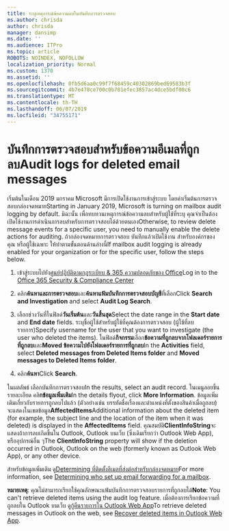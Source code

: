 ```yaml
---
title: ระบุเหตุการณ์ข้อความลบในบันทึกการตรวจสอบ
ms.author: chrisda
author: chrisda
manager: dansimp
ms.date: ''
ms.audience: ITPro
ms.topic: article
ROBOTS: NOINDEX, NOFOLLOW
localization_priority: Normal
ms.custom: 1370
ms.assetid: ''
ms.openlocfilehash: 0fb5d6aa0c99f7f68459c40302869bed69583b3f
ms.sourcegitcommit: 4b7e478ce700c0b781efec3857ac4dce5bdf00c6
ms.translationtype: MT
ms.contentlocale: th-TH
ms.lasthandoff: 06/07/2019
ms.locfileid: "34755171"
---
```

# <a name="audit-logs-for-deleted-email-messages"></a><span data-ttu-id="34493-102">บันทึกการตรวจสอบสำหรับข้อความอีเมลที่ถูกลบ</span><span class="sxs-lookup"><span data-stu-id="34493-102">Audit logs for deleted email messages</span></span>

<span data-ttu-id="34493-103">เริ่มต้นในเดือน 2019 มกราคม Microsoft มีการเปิดใช้งานการเข้าสู่ระบบ โดยค่าเริ่มต้นการตรวจสอบกล่องจดหมาย</span><span class="sxs-lookup"><span data-stu-id="34493-103">Starting in January 2019, Microsoft is turning on mailbox audit logging by default.</span></span> <span data-ttu-id="34493-104">มิฉะนั้น เพื่อทบทวนเหตุการณ์ข้อความลบสำหรับผู้ใช้ที่ระบุ คุณจำเป็นต้องเปิดใช้งานการดำเนินการลบสำหรับการตรวจสอบได้ด้วยตนเอง</span><span class="sxs-lookup"><span data-stu-id="34493-104">Otherwise, to review delete message events for a specific user, you need to manually enable the delete actions for auditing.</span></span> <span data-ttu-id="34493-105">ถ้ากล่องจดหมายการตรวจสอบ บันทึกแล้วเปิดใช้งาน สำหรับองค์กรของคุณ หรือผู้ใช้เฉพาะ ให้ทำตามขั้นตอนด้านล่างนี้</span><span class="sxs-lookup"><span data-stu-id="34493-105">If mailbox audit logging is already enabled for your organization or for the specific user, follow the steps below.</span></span>

1. <span data-ttu-id="34493-106">เข้าสู่ระบบไปยัง[ศูนย์ปฏิบัติตามกฎระเบียบ & 365 ความปลอดภัยของ Office](https://protection.office.com/)</span><span class="sxs-lookup"><span data-stu-id="34493-106">Log in to the [Office 365 Security & Compliance Center](https://protection.office.com/)</span></span>

2. <span data-ttu-id="34493-107">คลิก**ค้นหาและการตรวจสอบ**และ**ค้นหาแฟ้มบันทึกการตรวจสอบบัญชี**ที่เลือก</span><span class="sxs-lookup"><span data-stu-id="34493-107">Click **Search and Investigation** and select **Audit Log Search**.</span></span>

3. <span data-ttu-id="34493-108">เลือกช่วงวันที่ในฟิลด์**วันเริ่มต้น**และ**วันสิ้นสุด**</span><span class="sxs-lookup"><span data-stu-id="34493-108">Select the date range in the **Start date** and **End date** fields.</span></span> <span data-ttu-id="34493-109">ระบุชื่อผู้ใช้สำหรับผู้ใช้ที่คุณต้องการตรวจสอบ (ผู้ใช้ที่ลบรายการ)</span><span class="sxs-lookup"><span data-stu-id="34493-109">Specify username for the user that you want to investigate (the user who deleted the items).</span></span> <span data-ttu-id="34493-110">ในฟิลด์**กิจกรรม**เลือก**ข้อความที่ถูกลบจากโฟลเดอร์รายการที่ถูกลบ**และ**Moved ข้อความไปยังโฟลเดอร์รายการที่ถูกลบ**</span><span class="sxs-lookup"><span data-stu-id="34493-110">In the **Activities** field, select **Deleted messages from Deleted Items folder** and **Moved messages to Deleted Items folder**.</span></span>

4. <span data-ttu-id="34493-111">คลิก**ค้นหา**</span><span class="sxs-lookup"><span data-stu-id="34493-111">Click **Search**.</span></span>

<span data-ttu-id="34493-112">ในผลลัพธ์ เลือกบันทึกการตรวจสอบ</span><span class="sxs-lookup"><span data-stu-id="34493-112">In the results, select an audit record.</span></span> <span data-ttu-id="34493-113">ในเมนูลอยขึ้นรายละเอียด คลิ**กข้อมูลเพิ่มเติม**</span><span class="sxs-lookup"><span data-stu-id="34493-113">In the details flyout, click **More Information**.</span></span> <span data-ttu-id="34493-114">ข้อมูลเพิ่มเติมเกี่ยวกับรายการถูกลบไปแล้ว (ตัวอย่างเช่น บรรทัดชื่อเรื่องและตำแหน่งที่ตั้งของสินค้าเมื่อถูกลบ) จะแสดงในเขตข้อมูล**AffectedItems**</span><span class="sxs-lookup"><span data-stu-id="34493-114">Additional information about the deleted item (for example, the subject line and the location of the item when it was deleted) is displayed in the **AffectedItems** field.</span></span> <span data-ttu-id="34493-115">คุณสมบัติ**ClientInfoString**จะแสดงถ้าการลบเกิดขึ้นใน Outlook, Outlook บนเว็บ (ซึ่งเดิมเรียกว่า Outlook Web App), หรืออุปกรณ์อื่น ๆ</span><span class="sxs-lookup"><span data-stu-id="34493-115">The **ClientInfoString** property will show if the deletion occurred in Outlook, Outlook on the web (formerly known as Outlook Web App), or any other device.</span></span>

<span data-ttu-id="34493-116">สำหรับข้อมูลเพิ่มเติม ดู[Determining ที่ติดตั้งอีเมลที่ส่งต่อสำหรับกล่องจดหมาย](https://docs.microsoft.com/office365/securitycompliance/auditing-troubleshooting-scenarios#determining-if-a-user-deleted-email-items)</span><span class="sxs-lookup"><span data-stu-id="34493-116">For more information, see [Determining who set up email forwarding for a mailbox](https://docs.microsoft.com/office365/securitycompliance/auditing-troubleshooting-scenarios#determining-if-a-user-deleted-email-items).</span></span>

<span data-ttu-id="34493-117">**หมายเหตุ**: คุณไม่สามารถเรียกใช้คุณลักษณะแฟ้มบันทึกการตรวจสอบรายการที่ถูกลบได้</span><span class="sxs-lookup"><span data-stu-id="34493-117">**Note**: You can't retrieve deleted items using the audit log feature.</span></span> <span data-ttu-id="34493-118">เมื่อต้องการเรียกข้อความที่ถูกลบใน Outlook บนเว็บ ดู[กู้คืนรายการใน Outlook Web App](https://support.office.com/article/C3D8FC15-EEEF-4F1C-81DF-E27964B7EDD4)</span><span class="sxs-lookup"><span data-stu-id="34493-118">To retrieve deleted messages in Outlook on the web, see [Recover deleted items in Outlook Web App](https://support.office.com/article/C3D8FC15-EEEF-4F1C-81DF-E27964B7EDD4).</span></span>
